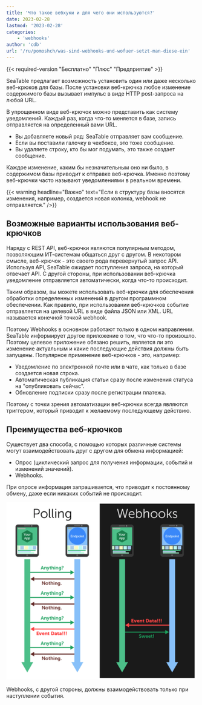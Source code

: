 ```yaml
---
title: 'Что такое вебхуки и для чего они используются?'
date: 2023-02-28
lastmod: '2023-02-28'
categories:
    - 'webhooks'
author: 'cdb'
url: '/ru/pomoshch/was-sind-webhooks-und-wofuer-setzt-man-diese-ein'
---
```


{{< required-version "Бесплатно" "Плюс" "Предприятие" >}}

SeaTable предлагает возможность установить один или даже несколько веб-крюков для базы. После установки веб-крючка любое изменение содержимого базы вызывает импульс в виде HTTP post-запроса на любой URL.

В упрощенном виде веб-крючок можно представить как систему уведомлений. Каждый раз, когда что-то меняется в базе, запись отправляется на определенный вами URL.

- Вы добавляете новый ряд: SeaTable отправляет вам сообщение.
- Если вы поставили галочку в чекбоксе, это тоже сообщение.
- Вы удаляете строку, кто бы мог подумать, это также создает сообщение.

Каждое изменение, каким бы незначительным оно ни было, в содержимом базы приводит к отправке веб-крючка. Именно поэтому веб-крючки часто называют уведомлениями в реальном времени.

{{< warning headline="Важно" text="Если в структуру базы вносятся изменения, например, создается новая колонка, webhook не отправляется." />}}

## Возможные варианты использования веб-крючков

Наряду с REST API, веб-крючки являются популярным методом, позволяющим ИТ-системам общаться друг с другом. В некотором смысле, веб-крючок - это своего рода перевернутый запрос API. Используя API, SeaTable ожидает поступления запроса, на который отвечает API. С другой стороны, при использовании веб-крючка уведомление отправляется автоматически, когда что-то происходит.

Таким образом, вы можете использовать веб-крючки для обеспечения обработки определенных изменений в другом программном обеспечении. Как правило, при использовании веб-крючков событие отправляется на целевой URL в виде файла JSON или XML. URL называется конечной точкой webhook.

Поэтому Webhooks в основном работают только в одном направлении. SeaTable информирует другое приложение о том, что что-то произошло. Поэтому целевое приложение обязано решить, является ли это изменение актуальным и какие последующие действия должны быть запущены. Популярное применение веб-крючков - это, например:

- Уведомление по электронной почте или в чате, как только в базе создается новая строка.
- Автоматическая публикация статьи сразу после изменения статуса на "опубликовать сейчас".
- Обновление подписки сразу после регистрации платежа.

Поэтому с точки зрения автоматизации веб-крючки всегда являются триггером, который приводит к желаемому последующему действию.

## Преимущества веб-крючков

Существует два способа, с помощью которых различные системы могут взаимодействовать друг с другом для обмена информацией:

- Опрос (циклический запрос для получения информации, событий и изменений значений).
- Webhooks.

При опросе информация запрашивается, что приводит к постоянному обмену, даже если никаких событий не происходит.

![Вебхуки в сравнении с опросом](images/webhooks-vs-polling.png)

Webhooks, с другой стороны, должны взаимодействовать только при наступлении события.
